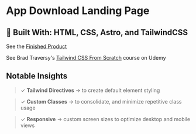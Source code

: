 # App Download Landing Page

## 📐 Built With: HTML, CSS, Astro, and TailwindCSS

See the [Finished Product](https://beamish-chebakia-27b7b5.netlify.app/)

See Brad Traversy's [Tailwind CSS From Scratch](https://www.udemy.com/share/106DvQ3@IS-yDImVCMl7QkyDp-h4eeP_atFHrYFMGURTnwCFcgC-cav8LlDlRB5btX1HhOUx/) course on Udemy

## Notable Insights

> ✓ **Tailwind Directives** → to create default element styling

> ✓ **Custom Classes** → to consolidate, and minimize repetitive class usage

> ✓ **Responsive** → custom screen sizes to optimize desktop and mobile views
